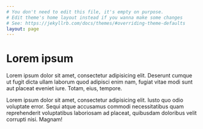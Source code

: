 ```yaml
---
# You don't need to edit this file, it's empty on purpose.
# Edit theme's home layout instead if you wanna make some changes
# See: https://jekyllrb.com/docs/themes/#overriding-theme-defaults
layout: page
---
```


<h1>Lorem ipsum</h1>

<p>Lorem ipsum dolor sit amet, consectetur adipisicing elit. Deserunt cumque ut fugit dicta ullam laborum quod adipisci enim nam, fugiat vitae modi sunt aut placeat eveniet iure. Totam, eius, tempore.</p>

<p>Lorem ipsum dolor sit amet, consectetur adipisicing elit. Iusto quo odio voluptate error. Sequi atque accusamus commodi necessitatibus quam reprehenderit voluptatibus laboriosam ad placeat, quibusdam doloribus velit corrupti nisi. Magnam!</p>